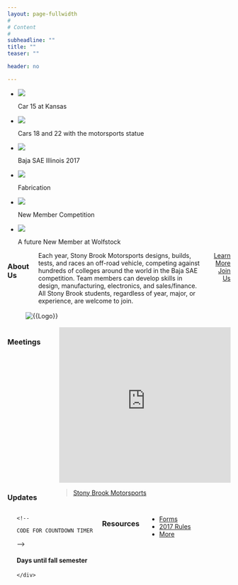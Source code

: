 ```yaml
---
layout: page-fullwidth
#
# Content
#
subheadline: ""
title: ""
teaser: ""

header: no

---
```


<div id="fb-root"></div>
<script>(function(d, s, id) {
  var js, fjs = d.getElementsByTagName(s)[0];
  if (d.getElementById(id)) return;
  js = d.createElement(s); js.id = id;
  js.src = "//connect.facebook.net/en_US/sdk.js#xfbml=1&version=v2.8";
  fjs.parentNode.insertBefore(js, fjs);
}(document, 'script', 'facebook-jssdk'));</script>




<div class="flexslider">
  <ul class="slides">
    <li>
      <img src="{{site.baseurl}}/images/slider/car15.jpg" />
      <p class="flex-caption">Car 15 at Kansas</p>
    </li>
    <li>
      <img src="{{site.baseurl}}/images/slider/cars3.jpg" />
      <p class="flex-caption">Cars 18 and 22 with the motorsports statue</p>
    </li>
    <li>
      <img src="{{site.baseurl}}/images/slider/illinois.jpg" />
      <p class="flex-caption">Baja SAE Illinois 2017</p>
    </li>
    <li>
      <img src="{{site.baseurl}}/images/slider/neil.jpg" />
      <p class="flex-caption">Fabrication</p>
    </li>
    <li>
      <img src="{{site.baseurl}}/images/slider/newMemberComp.jpg" />
      <p class="flex-caption">New Member Competition</p>
    </li>
    <li>
      <img src="{{site.baseurl}}/images/slider/wolfstock.jpg" />
      <p class="flex-caption">A future New Member at Wolfstock</p>
    </li>
  </ul>
</div>



<div class="row">

  <div class="small-12 medium-8 columns">
    <h3>About Us</h3>
    Each year, Stony Brook Motorsports designs, builds, tests, and races an off-road vehicle, competing against hundreds of colleges around the world in the Baja SAE competition.  Team members can develop skills in design, manufacturing, electronics, and sales/finance.  All Stony Brook students, regardless of year, major, or experience, are welcome to join.<br><br>
    <div style="text-align: right;">
    <a href="{{site.baseurl}}/about/" class="button tiny">Learn More</a>
    <a href="{{site.baseurl}}/team/" class="button tiny success">Join Us</a>
    </div>
  </div>
  <div class="small-12 medium-4 columns">
    <br><br>
    <img border="0" alt="{{Logo}}" src="{{site.baseurl}}/images/logo/sbm.png"  style="padding-left: 20px;">

</div>


</div>

<div class="row">
  <div class="small-12 medium-6 columns">
  <h3>Meetings</h3><br>
<iframe src="https://calendar.google.com/calendar/embed?showTitle=0&amp;showNav=0&amp;showDate=0&amp;showPrint=0&amp;showTabs=0&amp;showCalendars=0&amp;showTz=0&amp;mode=AGENDA&amp;height=300&amp;wkst=1&amp;bgcolor=%23FFFFFF&amp;src=stonybrookmotorsports%40gmail.com&amp;color=%23711616&amp;ctz=America%2FNew_York" style="border-width:0" width="450" height="350" frameborder="0" scrolling="no"></iframe>
  </div>
  <div class="small-12 medium-6 columns">
      <h3>Updates</h3><br>
<div class="fb-page" data-href="https://www.facebook.com/StonyBrookMotorsports/" data-tabs="timeline, events" data-width="450" data-height="350" data-small-header="true" data-adapt-container-width="true" data-hide-cover="true" data-show-facepile="false"><blockquote cite="https://www.facebook.com/StonyBrookMotorsports/" class="fb-xfbml-parse-ignore"><a href="https://www.facebook.com/StonyBrookMotorsports/">Stony Brook Motorsports</a></blockquote></div>
  </div>
</div>



<div class="row">
<div class="small-12 medium-6 columns">
<br>
    <div id="clockdiv">

    <!--

    CODE FOR COUNTDOWN TIMER
-->
      <h4><span class="days"></span> Days until fall semester</h4>



    </div>


</div>


<div class="small-12 medium-6 columns">
  <h3>Resources</h3>
  <ul class="inline-list">
  <li><a href="{{site.baseurl}}/team/forms/">Forms</a></li>
  <li><a href="http://students.sae.org/cds/bajasae/rules/" target="_blank">2017 Rules</a></li>
  <li><a href="{{site.baseurl}}/team/resources/">More</a></li>
</ul>

</div>
</div>

<script src="{{ site.baseurl }}/assets/js/time.js"></script>
